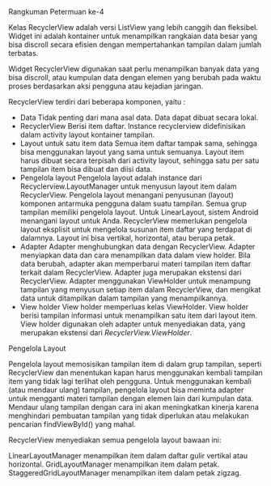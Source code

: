 Rangkuman Petermuan ke-4

Kelas RecyclerView adalah versi ListView yang lebih canggih dan fleksibel. Widget ini adalah kontainer untuk menampilkan rangkaian data besar yang bisa discroll secara efisien dengan mempertahankan tampilan dalam jumlah terbatas.

Widget RecyclerView digunakan saat perlu menampilkan banyak data yang bisa discroll, atau kumpulan data dengan elemen yang berubah pada waktu proses berdasarkan aksi pengguna atau kejadian jaringan.

RecyclerView terdiri dari beberapa komponen, yaitu :

- Data
    Tidak penting dari mana asal data. Data dapat dibuat secara lokal.
- RecyclerView 
    Berisi item daftar. Instance recyclerview didefinisikan dalam activity layout kontainer tampilan.
- Layout untuk satu item data 
    Semua item daftar tampak sama, sehingga bisa menggunakan layout yang sama untuk semuanya. Layout item harus dibuat secara terpisah dari activity layout, sehingga satu per satu tampilan item bisa dibuat dan diisi data.
- Pengelola layout 
    Pengelola layout adalah instance dari Recyclerview.LayoutManager untuk menyusun layout item dalam RecyclerView.
    Pengelola layout menangani penyusunan (layout) komponen antarmuka pengguna dalam suatu tampilan. Semua grup tampilan memiliki pengelola layout. Untuk LinearLayout, sistem Android menangani layout untuk Anda. RecyclerView memerlukan pengelola layout eksplisit untuk mengelola susunan item daftar yang terdapat di dalamnya. Layout ini bisa vertikal, horizontal, atau berupa petak.
- Adapter
    Adapter menghubungkan data dengan RecyclerView. Adapter menyiapkan data dan cara menampilkan data dalam view holder. Bila data berubah, adapter akan memperbarui materi tampilan item daftar terkait dalam RecyclerView. Adapter juga merupakan ekstensi dari RecyclerView. Adapter menggunakan ViewHolder untuk menampung tampilan yang menyusun setiap item dalam RecyclerView, dan mengikat data untuk ditampilkan dalam tampilan yang menampilkannya.
- View holder 
    View holder memperluas kelas ViewHolder. View holder berisi tampilan informasi untuk menampilkan satu item dari layout item. View holder digunakan oleh adapter untuk menyediakan data, yang merupakan ekstensi dari *RecyclerView.ViewHolder*. 

Pengelola Layout

Pengelola layout memosisikan tampilan item di dalam grup tampilan, seperti RecyclerView dan menentukan kapan harus menggunakan kembali tampilan item yang tidak lagi terlihat oleh pengguna. Untuk menggunakan kembali (atau mendaur ulang) tampilan, pengelola layout bisa meminta adapter untuk mengganti materi tampilan dengan elemen lain dari kumpulan data. Mendaur ulang tampilan dengan cara ini akan meningkatkan kinerja karena menghindari pembuatan tampilan yang tidak diperlukan atau melakukan pencarian findViewById() yang mahal.

RecyclerView menyediakan semua pengelola layout bawaan ini:

LinearLayoutManager menampilkan item dalam daftar gulir vertikal atau horizontal.
GridLayoutManager menampilkan item dalam petak.
StaggeredGridLayoutManager menampilkan item dalam petak zigzag.